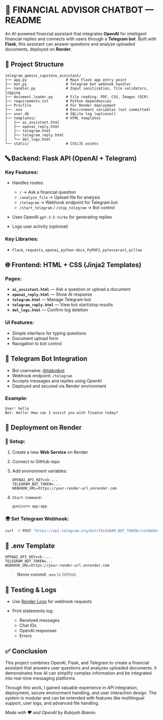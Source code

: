 # 📘 FINANCIAL ADVISOR CHATBOT — README

An AI-powered financial assistant that integrates **OpenAI** for intelligent financial replies and connects with users through a **Telegram bot**. Built with **Flask**, this assistant can answer questions and analyze uploaded documents, deployed on **Render**.

## 🧱 Project Structure

<pre><code>telegram_gemini_capstone_assistant/
├── app.py                  # Main Flask app entry point
├── bot.py                  # Telegram bot webhook handler
├── handler.py              # Input sanitization, file validators, logging
├── document_loader.py      # File reading: PDF, CSV, Images (OCR)
├── requirements.txt        # Python dependencies
├── Procfile                # For Render deployment
├── .env                    # Environment variables (not committed)
├── user.db                 # SQLite log (optional)
├── templates/              # HTML templates
│   ├── ai_assistant.html
│   ├── openai_reply.html
│   ├── telegram.html
│   ├── telegram_reply.html
│   └── del_logs.html
└── static/                 # CSS/JS assets
</code></pre>

## 🔤 Backend: Flask API (OpenAI + Telegram)

### Key Features:

* Handles routes:

  * `/` → Ask a financial question
  * `/analyze_file` → Upload file for analysis
  * `/telegram` → Webhook endpoint for Telegram bot
  * `/start_telegram` / `/stop_telegram` → Bot control
* Uses OpenAI `gpt-3.5-turbo` for generating replies
* Logs user activity (optional)

### Key Libraries:

* `Flask`, `requests`, `openai`, `python-docx`, `PyPDF2`, `pytesseract`, `pillow`


## 🌐 Frontend: HTML + CSS (Jinja2 Templates)

### Pages:

* **`ai_assistant.html`** — Ask a question or upload a document
* **`openai_reply.html`** — Show AI response
* **`telegram.html`** — Manage Telegram bot
* **`telegram_reply.html`** — View bot start/stop results
* **`del_logs.html`** — Confirm log deletion

### UI Features:

* Simple interface for typing questions
* Document upload form
* Navigation to bot control


## 🧠 Telegram Bot Integration

* Bot username: [@tiabotbot](https://t.me/tiabotbot)
* Webhook endpoint: `/telegram`
* Accepts messages and replies using OpenAI
* Deployed and secured via Render environment

### Example:

```
User: hello
Bot: Hello! How can I assist you with finance today?
```


## 🚀 Deployment on Render

### 🔧 Setup:

1. Create a new **Web Service** on Render
2. Connect to GitHub repo
3. Add environment variables:

   ```env
   OPENAI_API_KEY=sk-...
   TELEGRAM_BOT_TOKEN=...
   WEBHOOK_URL=https://your-render-url.onrender.com
   ```
4. `Start Command:`

   ```bash
   gunicorn app:app
   ```

### 🌍 Set Telegram Webhook:

```bash
curl -X POST "https://api.telegram.org/bot<TELEGRAM_BOT_TOKEN>/setWebhook?url=<WEBHOOK_URL>/telegram"
```

## 📝 .env Template

```env
OPENAI_API_KEY=sk-...
TELEGRAM_BOT_TOKEN=...
WEBHOOK_URL=https://your-render-url.onrender.com
```

> **Never commit `.env`** to GitHub.

## 🥮 Testing & Logs

* Use [Render Logs](https://dashboard.render.com) for webhook requests
* Print statements log:

  * Received messages
  * Chat IDs
  * OpenAI responses
  * Errors

## ✅ Conclusion

This project combines OpenAI, Flask, and Telegram to create a financial assistant that answers user questions and analyzes uploaded documents. It demonstrates how AI can simplify complex information and be integrated into real-time messaging platforms.

Through this work, I gained valuable experience in API integration, deployment, secure environment handling, and user interaction design. The system is modular and can be extended with features like multilingual support, user logs, and advanced file handling.


*Made with ❤️ and OpenAI by Rubiyah Biamin.*

